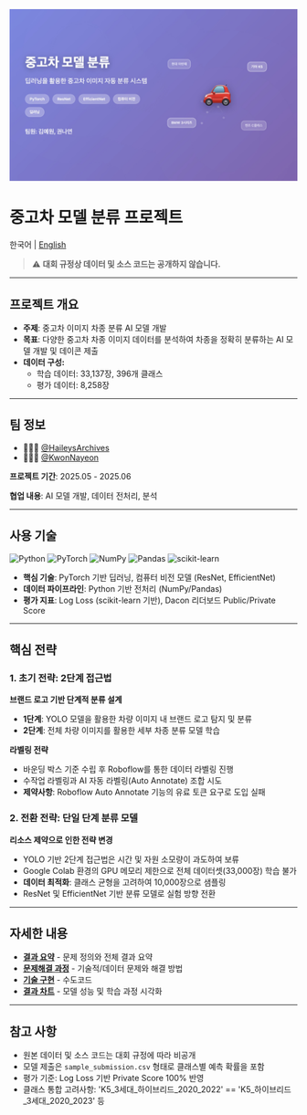 ![Thumbnail-Korean](assets/thumbnail-ko.jpg)

# 중고차 모델 분류 프로젝트

한국어 | [English](README.en.md)

> ⚠️ **대회 규정상 데이터 및 소스 코드는 공개하지 않습니다.**

<!--
> 본 레포지토리는 프로젝트 개요와 의사코드만 포함합니다.
-->

---

## 프로젝트 개요

- **주제**: 중고차 이미지 차종 분류 AI 모델 개발
- **목표**: 다양한 중고차 차종 이미지 데이터를 분석하여 차종을 정확히 분류하는 AI 모델 개발 및 데이콘 제출
- **데이터 구성:**
    - 학습 데이터: 33,137장, 396개 클래스
    - 평가 데이터: 8,258장

---

## 팀 정보
- 👩🏻‍💻 [@HaileysArchives](https://github.com/HaileysArchives)
- 👩🏻‍💻 [@KwonNayeon](https://github.com/KwonNayeon)

**프로젝트 기간**: 2025.05 - 2025.06

**협업 내용**: AI 모델 개발, 데이터 전처리, 분석

---

## 사용 기술

![Python](https://img.shields.io/badge/Python-3776AB?style=for-the-badge&logo=python&logoColor=white)
![PyTorch](https://img.shields.io/badge/PyTorch-EE4C2C?style=for-the-badge&logo=pytorch&logoColor=white)
![NumPy](https://img.shields.io/badge/numpy-%23013243.svg?style=for-the-badge&logo=numpy&logoColor=white)
![Pandas](https://img.shields.io/badge/pandas-%23150458.svg?style=for-the-badge&logo=pandas&logoColor=white)
![scikit-learn](https://img.shields.io/badge/scikit--learn-%23F7931E.svg?style=for-the-badge&logo=scikit-learn&logoColor=white)

- **핵심 기술**: PyTorch 기반 딥러닝, 컴퓨터 비전 모델 (ResNet, EfficientNet)
- **데이터 파이프라인**: Python 기반 전처리 (NumPy/Pandas)
- **평가 지표**: Log Loss (scikit-learn 기반), Dacon 리더보드 Public/Private Score

---

## 핵심 전략

### 1. 초기 전략: 2단계 접근법

**브랜드 로고 기반 단계적 분류 설계**
- **1단계**: YOLO 모델을 활용한 차량 이미지 내 브랜드 로고 탐지 및 분류
- **2단계**: 전체 차량 이미지를 활용한 세부 차종 분류 모델 학습

**라벨링 전략**
- 바운딩 박스 기준 수립 후 Roboflow를 통한 데이터 라벨링 진행
- 수작업 라벨링과 AI 자동 라벨링(Auto Annotate) 조합 시도
- **제약사항**: Roboflow Auto Annotate 기능의 유료 토큰 요구로 도입 실패

### 2. 전환 전략: 단일 단계 분류 모델

**리소스 제약으로 인한 전략 변경**
- YOLO 기반 2단계 접근법은 시간 및 자원 소모량이 과도하여 보류
- Google Colab 환경의 GPU 메모리 제한으로 전체 데이터셋(33,000장) 학습 불가
- **데이터 최적화**: 클래스 균형을 고려하여 10,000장으로 샘플링
- ResNet 및 EfficientNet 기반 분류 모델로 실험 방향 전환

---

## 자세한 내용

- **[결과 요약](summary_report.md)** - 문제 정의와 전체 결과 요약
- **[문제해결 과정](troubleshooting.md)** - 기술적/데이터 문제와 해결 방법
- **[기술 구현](implementation/)** - 수도코드
- **[결과 차트](assets/)** - 모델 성능 및 학습 과정 시각화

---

## 참고 사항

- 원본 데이터 및 소스 코드는 대회 규정에 따라 비공개
- 모델 제출은 `sample_submission.csv` 형태로 클래스별 예측 확률을 포함
- 평가 기준: Log Loss 기반 Private Score 100% 반영
- 클래스 통합 고려사항: 'K5_3세대_하이브리드_2020_2022' == 'K5_하이브리드_3세대_2020_2023' 등